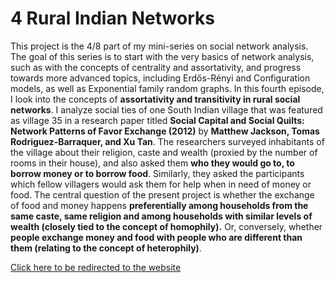 # 4 Rural Indian Networks
This project is the 4/8 part of my mini-series on social network analysis. The goal of this series is to start with the very basics of network analysis, such as with the concepts of centrality and assortativity, and progress towards more advanced topics, including Erdős-Rényi and Configuration models, as well as Exponential family random graphs. In this fourth episode, I look into the concepts of **assortativity and transitivity in rural social networks**. I analyze social ties of one South Indian village that was featured as village 35 in a research paper titled **Social Capital and Social Quilts: Network Patterns of Favor Exchange (2012)** by **Matthew Jackson, Tomas Rodriguez-Barraquer, and Xu Tan**. The researchers surveyed inhabitants of the village about their religion, caste and wealth (proxied by the number of rooms in their house), and also asked them **who they would go to, to borrow money or to borrow food**. Similarly, they asked the participants which fellow villagers would ask them for help when in need of money or food. The central question of the present project is whether the exchange of food and money happens **preferentially among households from the same caste, same religion and among households with similar levels of wealth (closely tied to the concept of homophily).** Or, conversely, whether **people exchange money and food with people who are different than them (relating to the concept of heterophily)**.


  [Click here to be redirected to the website](https://misacodes.github.io/4_networks_rural/)
